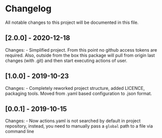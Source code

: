 # Changelog
All notable changes to this project will be documented in this file.

## [2.0.0] - 2020-12-18
Changes:
    - Simplified project. From this point no github access tokens are required.
    Also, outside from the box this package will pull from origin last changes (with .git) and then
    start executing actions of user.

## [1.0.0] - 2019-10-23
Changes:
    - Completely reworked project structure, added LICENCE, packaging tools.
    Moved from .yaml based configuration to .json format.         

## [0.0.1] - 2019-10-15
Changes:
    - Now actions.yaml is not searched by default in project repository,
    instead, you need to manually pass a `global` path to a file via
    command line
